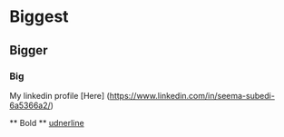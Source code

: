 # Biggest
## Bigger
### Big

My linkedin profile [Here] (https://www.linkedin.com/in/seema-subedi-6a5366a2/)

** Bold **
<u>udnerline</u>


